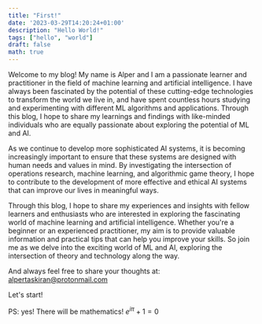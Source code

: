 ```yaml
---
title: "First!"
date: '2023-03-29T14:20:24+01:00'
description: "Hello World!"
tags: ["hello", "world"]
draft: false
math: true
---
```


Welcome to my blog! My name is Alper and I am a passionate learner and practitioner in the field of machine learning and artificial intelligence. I have always been fascinated by the potential of these cutting-edge technologies to transform the world we live in, and have spent countless hours studying and experimenting with different ML algorithms and applications. Through this blog, I hope to share my learnings and findings with like-minded individuals who are equally passionate about exploring the potential of ML and AI. 

As we continue to develop more sophisticated AI systems, it is becoming increasingly important to ensure that these systems are designed with human needs and values in mind. By investigating the intersection of operations research, machine learning, and algorithmic game theory, I hope to contribute to the development of more effective and ethical AI systems that can improve our lives in meaningful ways.

Through this blog, I hope to share my experiences and insights with fellow learners and enthusiasts who are interested in exploring the fascinating world of machine learning and artificial intelligence. Whether you're a beginner or an experienced practitioner, my aim is to provide valuable information and practical tips that can help you improve your skills. So join me as we delve into the exciting world of ML and AI, exploring the intersection of theory and technology along the way.

And always feel free to share your thoughts at: alpertaskiran@protonmail.com

Let's start!

PS: yes! There will be mathematics! $\displaystyle e^{i\pi}+1=0$ 